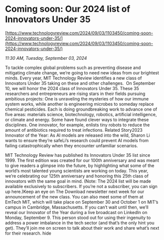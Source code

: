 # Coming soon: Our 2024 list of Innovators Under 35

[https://www.technologyreview.com/2024/09/03/1103450/coming-soon-2024-innovators-under-35/](https://www.technologyreview.com/2024/09/03/1103450/coming-soon-2024-innovators-under-35/)

*11:30 AM, Tuesday, September 03, 2024*

To tackle complex global problems such as preventing disease and mitigating climate change, we’re going to need new ideas from our brightest minds. Every year, MIT Technology Review identifies a new class of Innovators Under 35 taking on these and other challenges.  On September 10, we will honor the 2024 class of Innovators Under 35. These 35 researchers and entrepreneurs are rising stars in their fields pursuing ambitious projects: One is unraveling the mysteries of how our immune system works, while another is engineering microbes to someday replace chemical pesticides.  Each is doing groundbreaking work to advance one of five areas: materials science, biotechnology, robotics, artificial intelligence, or climate and energy. Some have found clever ways to integrate these disciplines. One innovator, for example, enlists tiny robots to reduce the amount of antibiotics required to treat infections. Related Story2023 Innovator of the Year: As AI models are released into the wild, Sharon Li wants to ensure they’re safeLi’s research could prevent AI models from failing catastrophically when they encounter unfamiliar scenarios.

MIT Technology Review has published its Innovators Under 35 list since 1999. The first edition was created for our 100th anniversary and was meant to give readers a glimpse into the future, by highlighting what some of the world’s most talented young scientists are working on today. This year, we’re celebrating our 125th anniversary and honoring this 25th class of innovators with the same goal in mind. (Note: The 2024 list will be made available exclusively to subscribers. If you’re not a subscriber, you can sign up here.)Keep an eye on The Download newsletter next week for our announcement of the new class. You can also meet some of them at EmTech MIT, which will take place on September 30 and October 1 on MIT’s campus in Cambridge, Massachusetts. If you can’t wait until then, we’ll reveal our Innovator of the Year during a live broadcast on LinkedIn on Monday, September 9. This person stood out for using their ingenuity to address a power imbalance in the tech sector (and that’s the only hint you get). They’ll join me on screen to talk about their work and share what’s next for their research. hide

